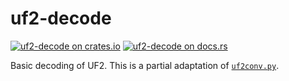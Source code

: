 # uf2-decode

[![uf2-decode on crates.io](https://img.shields.io/crates/d/uf2-decode)](https://crates.io/crates/uf2-decode)
[![uf2-decode on docs.rs](https://img.shields.io/docsrs/uf2-decode)](https://docs.rs/uf2-decode/latest/uf2_decode/)

Basic decoding of UF2.  This is a partial
adaptation of
[`uf2conv.py`](https://github.com/microsoft/uf2/blob/17e70bf908e6abdf4f4acc50a9c84e5709ded2a9/utils/uf2conv.py).
